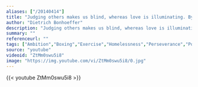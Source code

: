 ```yaml
---
aliases: ["/20140414"]
title: "Judging others makes us blind, whereas love is illuminating. By judging others we blind ourselves to our own evil and to the grace which others are just as entitled to as we are."
author: "Dietrich Bonhoeffer"
description: "Judging others makes us blind, whereas love is illuminating. By judging others we blind ourselves to our own evil and to the grace which others are just as entitled to as we are. - Dietrich Bonhoeffer quotes from GetInspired365.com"
summary: ""
referenceurl: ""
tags: ["Ambition","Boxing","Exercise","Homelessness","Perseverance","Poverty","Sport",]
source: "youtube"
videoid: "ZtMm0swu5i8"
image: "https://img.youtube.com/vi/ZtMm0swu5i8/0.jpg"
---
```


{{< youtube ZtMm0swu5i8 >}}
